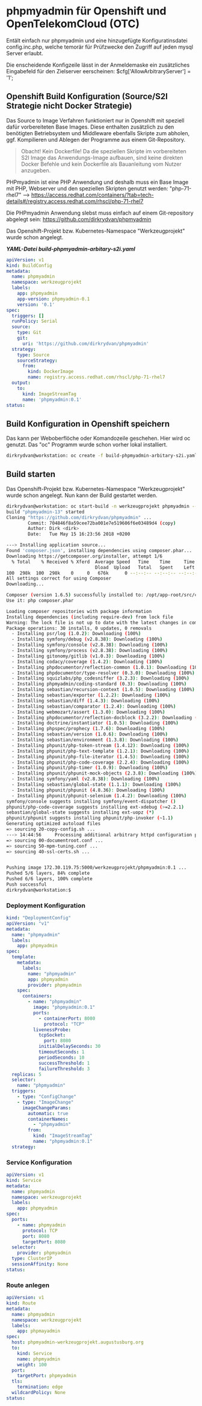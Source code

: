 # phpmyadmin für Openshift und OpenTelekomCloud (OTC)

Entält einfach nur phpmyadmin und eine hinzugefügte Konfiguratinsdatei config.inc.php,
welche temorär für Prüfzwecke den Zugriff auf jeden mysql Server erlaubt.

Die enscheidende Konfigzeile lässt in der Anmeldemaske ein zusätzliches Eingabefeld für den Zielserver eerscheinen:
$cfg['AllowArbitraryServer'] = '1';

## Openshift Build Konfiguration (Source/S2I Strategie nicht Docker Strategie)
Das Source to Image Verfahren funktioniert nur in Openshift mit speziell dafür vorbereiteten Base Images.
Diese enthalten zusätzlich zu den benötigten Betriebsystem und Middleware ebenfalls Skripte zum abholen, ggf. Kompilieren und Ablegen der Programme aus einem Git-Repository.

> Obacht! Kein Dockerfile!
>Da die speziellen Skripte im vorbereiteten S2I Image das Anwendungs-Image aufbauen, sind keine direkten Docker Befehle und kein Dockerfile als Bauanleitung vom Nutzer anzugeben.

PHPmyadmin ist eine PHP Anwendung und deshalb muss ein Base Image mit PHP, Webserver und den speziellen Skripten genutzt werden:
"php-71-rhel7" --> https://access.redhat.com/containers/?tab=tech-details#/registry.access.redhat.com/rhscl/php-71-rhel7

Die PHPmyadmin Anwendung slebst muss einfach auf einem Git-repository abgelegt sein:
https://github.com/dirkrydvan/phpmyadmin

Das Openshift-Projekt bzw. Kubernetes-Namespace "Werkzeugprojekt" wurde schon angelegt.


___YAML-Datei build-phpmyadmin-arbitary-s2i.yaml___
```yaml
apiVersion: v1
kind: BuildConfig
metadata:
  name: phpmyadmin
  namespace: werkzeugprojekt
  labels:
    app: phpmyadmin
    app-version: phpmyadmin-0.1
    version: '0.1'
spec:
  triggers: []
  runPolicy: Serial
  source:
    type: Git
    git:
      uri: 'https://github.com/dirkrydvan/phpmyadmin'
  strategy:
    type: Source
    sourceStrategy:
      from:
        kind: DockerImage
        name: registry.access.redhat.com/rhscl/php-71-rhel7
  output:
    to:
      kind: ImageStreamTag
      name: 'phpmyadmin:0.1'
status:
```

## Build Konfiguration in Openshift speichern

Das kann per Weboberflöche oder Komandozeile geschehen. 
Hier wird oc genutzt. Das "oc" Programm wurde schon vorher lokal installiert.

```bash
dirkrydvan@workstation: oc create -f build-phpmyadmin-arbitary-s2i.yaml
```

## Build starten

Das Openshift-Projekt bzw. Kubernetes-Namespace "Werkzeugprojekt" wurde schon angelegt.
Nun kann der Build gestartet werden. 

```bash
dirkrydvan@workstation: oc start-build -n werkzeugprojekt phpmyadmin --follow=true
build "phpmyadmin-13" started
Cloning "https://github.com/dirkrydvan/phpmyadmin" ...
        Commit: 704846f8a59cee72ba001e7e519606f6e03489d4 (copy)
        Author: Dirk <dirk>
        Date:   Tue May 15 16:23:56 2018 +0200

---> Installing application source...
Found 'composer.json', installing dependencies using composer.phar...
Downloading https://getcomposer.org/installer, attempt 1/6
  % Total    % Received % Xferd  Average Speed   Time    Time     Time  Current
                                 Dload  Upload   Total   Spent    Left  Speed
100  298k  100  298k    0     0   676k      0 --:--:-- --:--:-- --:--:--  676k
All settings correct for using Composer
Downloading...

Composer (version 1.6.5) successfully installed to: /opt/app-root/src/composer.phar
Use it: php composer.phar

Loading composer repositories with package information
Installing dependencies (including require-dev) from lock file
Warning: The lock file is not up to date with the latest changes in composer.json. You may be getting outdated dependencies. Run update to update them.
Package operations: 30 installs, 0 updates, 0 removals
  - Installing psr/log (1.0.2): Downloading (100%)
  - Installing symfony/debug (v2.8.38): Downloading (100%)
  - Installing symfony/console (v2.8.38): Downloading (100%)
  - Installing symfony/process (v2.8.38): Downloading (100%)
  - Installing gitonomy/gitlib (v1.0.3): Downloading (100%)
  - Installing codacy/coverage (1.4.2): Downloading (100%)
  - Installing phpdocumentor/reflection-common (1.0.1): Downloading (100%)
  - Installing phpdocumentor/type-resolver (0.3.0): Downloading (100%)
  - Installing squizlabs/php_codesniffer (3.2.3): Downloading (100%)
  - Installing phpmyadmin/coding-standard (0.3): Downloading (100%)
  - Installing sebastian/recursion-context (1.0.5): Downloading (100%)
  - Installing sebastian/exporter (1.2.2): Downloading (100%)
  - Installing sebastian/diff (1.4.3): Downloading (100%)
  - Installing sebastian/comparator (1.2.4): Downloading (100%)
  - Installing webmozart/assert (1.3.0): Downloading (100%)
  - Installing phpdocumentor/reflection-docblock (3.2.2): Downloading (100%)
  - Installing doctrine/instantiator (1.0.5): Downloading (100%)
  - Installing phpspec/prophecy (1.7.6): Downloading (100%)
  - Installing sebastian/version (1.0.6): Downloading (100%)
  - Installing sebastian/environment (1.3.8): Downloading (100%)
  - Installing phpunit/php-token-stream (1.4.12): Downloading (100%)
  - Installing phpunit/php-text-template (1.2.1): Downloading (100%)
  - Installing phpunit/php-file-iterator (1.4.5): Downloading (100%)
  - Installing phpunit/php-code-coverage (2.2.4): Downloading (100%)
  - Installing phpunit/php-timer (1.0.9): Downloading (100%)
  - Installing phpunit/phpunit-mock-objects (2.3.8): Downloading (100%)
  - Installing symfony/yaml (v2.8.38): Downloading (100%)
  - Installing sebastian/global-state (1.1.1): Downloading (100%)
  - Installing phpunit/phpunit (4.8.36): Downloading (100%)
  - Installing phpunit/phpunit-selenium (1.4.2): Downloading (100%)
symfony/console suggests installing symfony/event-dispatcher ()
phpunit/php-code-coverage suggests installing ext-xdebug (>=2.2.1)
sebastian/global-state suggests installing ext-uopz (*)
phpunit/phpunit suggests installing phpunit/php-invoker (~1.1)
Generating optimized autoload files
=> sourcing 20-copy-config.sh ...
---> 14:44:56     Processing additional arbitrary httpd configuration provided by s2i ...
=> sourcing 00-documentroot.conf ...
=> sourcing 50-mpm-tuning.conf ...
=> sourcing 40-ssl-certs.sh ...


Pushing image 172.30.119.75:5000/werkzeugprojekt/phpmyadmin:0.1 ...
Pushed 5/6 layers, 84% complete
Pushed 6/6 layers, 100% complete
Push successful
dirkrydvan@workstation:$ 
```

### Deployment Konfiguration

```yaml
kind: "DeploymentConfig"
apiVersion: "v1"
metadata:
  name: "phpmyadmin"
  labels:
    app: phpmyadmin
spec:
  template:
    metadata:
      labels:
        name: "phpmyadmin"
        app: phpmyadmin
        provider: phpmyadmin
    spec:
      containers:
        - name: "phpmyadmin"
          image: "phpmyadmin:0.1"
          ports:
            - containerPort: 8080
              protocol: "TCP"
          livenessProbe:
            tcpSocket:
              port: 8080
            initialDelaySeconds: 30
            timeoutSeconds: 1
            periodSeconds: 10
            successThreshold: 1
            failureThreshold: 3
  replicas: 5
  selector:
    name: "phpmyadmin"
  triggers:
    - type: "ConfigChange"
    - type: "ImageChange"
      imageChangeParams:
        automatic: true
        containerNames:
          - "phpmyadmin"
        from:
          kind: "ImageStreamTag"
          name: "phpmyadmin:0.1"
  strategy:
```


### Service Konfiguration

```yaml
apiVersion: v1
kind: Service
metadata:
  name: phpmyadmin
  namespace: werkzeugprojekt
  labels:
    app: phpmyadmin
spec:
  ports:
    - name: phpmyadmin
      protocol: TCP
      port: 8080
      targetPort: 8080
  selector:
    provider: phpmyadmin
  type: ClusterIP
  sessionAffinity: None
status:
```

### Route anlegen

```yaml
apiVersion: v1
kind: Route
metadata:
  name: phpmyadmin
  namespace: werkzeugprojekt
  labels:
    app: phpmayadmin
spec:
  host: phpmyadmin-werkzeugprojekt.augustusburg.org
  to:
    kind: Service
    name: phpmyadmin
    weight: 100
  port:
    targetPort: phpmyadmin
  tls:
    termination: edge
  wildcardPolicy: None
status:
```
